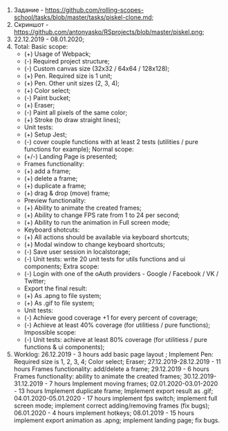 1. Задание - https://github.com/rolling-scopes-school/tasks/blob/master/tasks/piskel-clone.md;
2. Скриншот - https://github.com/antonyasko/RSprojects/blob/master/piskel.png;
3. 22.12.2019 - 08.01.2020;
4. Total: 
   Basic scope: 
   -   (+) Usage of Webpack;
   -   (-) Required project structure;
   -   (-) Custom canvas size (32x32 / 64x64 / 128x128);
   -   (+) Pen. Required size is 1 unit;
   -   (+) Pen. Other unit sizes (2, 3, 4);
   -   (+) Color select;
   -   (-) Paint bucket;
   -   (+) Eraser;
   -   (-) Paint all pixels of the same color;
   -   (+) Stroke (to draw straight lines);
   -   Unit tests:
      -   (+) Setup Jest;
      -   (-) cover couple functions with at least 2 tests (utilities / pure functions for example);
   Normal scope:
   -   (+/-) Landing Page is presented;
   -   Frames functionality: 
      -   (+) add a frame;
      -   (+) delete a frame;
      -   (+) duplicate a frame;
      -   (+) drag & drop (move) frame;
   -   Preview functionality:
      -   (+) Ability to animate the created frames;
      -   (+) Ability to change FPS rate from 1 to 24 per second;
      -   (+) Ability to run the animation in Full screen mode;
   -   Keyboard shotcuts:
      -   (+) All actions should be available via keyboard shortcuts;
      -   (+) Modal window to change keyboard shortcuts;
   -   (-) Save user session in localstorage;
   -   (-) Unit tests: write 20 unit tests for utils functions and ui components;
   Extra scope:
   -   (-) Login with one of the oAuth providers - Google / Facebook / VK / Twitter;
   -   Export the final result:
      -   (+) As .apng to file system;
      -   (+) As .gif to file system;
   -   Unit tests:
      -   (-) Achieve good coverage +1 for every percent of coverage;
      -   (-) Achieve at least 40% coverage (for utilitiess / pure functions);
   Impossible scope:
   -   (-) Unit tests: achieve at least 80% coverage (for utilitiess / pure functions & ui components);
5. Worklog:
26.12.2019 - 3 hours
add basic page layout ;
Implement Pen: Required size is 1, 2, 3, 4; 
Color select; 
Eraser;
27.12.2019-28.12.2019 - 11 hours
Frames functionality: add/delete a frame; 
29.12.2019 - 6 hours
Frames functionality: ability to animate the created frames;
30.12.2019-31.12.2019 - 7 hours
Implement moving frames;
02.01.2020-03.01-2020 - 13 hours
Implement duplicate frame;
 Implement export result as .gif;
04.01.2020-05.01.2020 - 17 hours
implement fps switch; 
implement full screen mode; 
implement correct adding/removing frames (fix bugs);
06.01.2020 - 4 hours
implement hotkeys;
08.01.2019 - 15 hours
implement export animation as .apng; 
implement landing page;
fix bugs.
